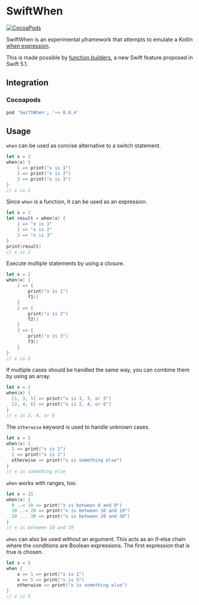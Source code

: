 # SwiftWhen

[![CocoaPods](https://img.shields.io/cocoapods/v/SwiftWhen.svg)](https://cocoapods.org/)

SwiftWhen is an experimental µframework that attempts to emulate a Kotlin [when expression](https://kotlinlang.org/docs/reference/control-flow.html#when-expression).

This is made possible by [function builders](https://github.com/apple/swift-evolution/blob/9992cf3c11c2d5e0ea20bee98657d93902d5b174/proposals/XXXX-function-builders.md), a new Swift feature proposed in Swift 5.1.

## Integration

### Cocoapods

```ruby
pod 'SwiftWhen', '~> 0.0.4'
```

## Usage

`when` can be used as concise alternative to a switch statement.

```swift
let x = 2
when(x) {
    1 => print("x is 1")
    2 => print("x is 2")
    3 => print("x is 3")
}
// x is 2
```

Since `when` is a function, it can be used as an expression.

```swift
let x = 2
let result = when(x) {
    1 => "x is 1"
    2 => "x is 2"
    3 => "x is 3"
}
print(result)
// x is 2
```

Execute multiple statements by using a closure.
```swift
let x = 2
when(x) {
    1 => {
        print("x is 1")
        f1()
    }
    2 => {
        print("x is 2")
        f2()
    }
    3 => {
        print("x is 3")
        f3()
    }
}
// x is 2
```

If multiple cases should be handled the same way, you can combine them by using an array.
```swift
let x = 2
when(x) {
  [1, 3, 5] => print("x is 1, 3, or 5")
  [2, 4, 6] => print("x is 2, 4, or 6")
}
// x is 2, 4, or 6
```

The `otherwise` keyword is used to handle unknown cases.
```swift
let x = 5
when(x) {
  1 => print("x is 1")
  2 => print("x is 2")
  otherwise => print("x is something else")
}
// x is something else
```

`when` works with ranges, too.
```swift
let x = 15
when(x) {
  0 ..< 10 => print("x is between 0 and 9")
  10 ..< 20 => print("x is between 10 and 19")
  20 ... 30 => print("x is between 20 and 30")
}
// x is between 10 and 19
```

 `when` can also be used without an argument. This acts as an if-else chain where the conditions are Boolean expressions. The first expression that is true is chosen.
```swift
let x = 5
when {
    x == 1 => print("x is 1")
    x == 5 => print("x is 5")
    otherwise => print("x is something else")
}
// x is 5
```
